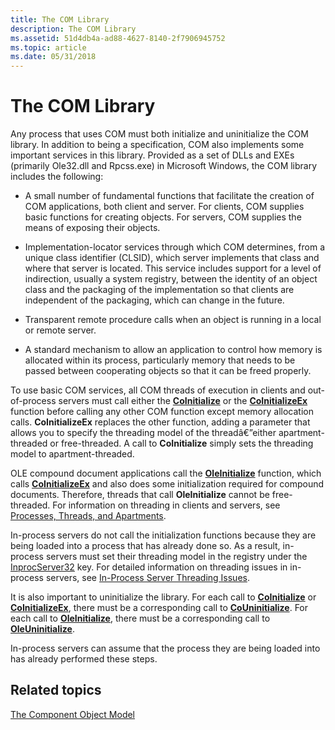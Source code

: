 ```yaml
---
title: The COM Library
description: The COM Library
ms.assetid: 51d4db4a-ad88-4627-8140-2f7906945752
ms.topic: article
ms.date: 05/31/2018
---
```


# The COM Library

Any process that uses COM must both initialize and uninitialize the COM library. In addition to being a specification, COM also implements some important services in this library. Provided as a set of DLLs and EXEs (primarily Ole32.dll and Rpcss.exe) in Microsoft Windows, the COM library includes the following:

-   A small number of fundamental functions that facilitate the creation of COM applications, both client and server. For clients, COM supplies basic functions for creating objects. For servers, COM supplies the means of exposing their objects.

-   Implementation-locator services through which COM determines, from a unique class identifier (CLSID), which server implements that class and where that server is located. This service includes support for a level of indirection, usually a system registry, between the identity of an object class and the packaging of the implementation so that clients are independent of the packaging, which can change in the future.

-   Transparent remote procedure calls when an object is running in a local or remote server.

-   A standard mechanism to allow an application to control how memory is allocated within its process, particularly memory that needs to be passed between cooperating objects so that it can be freed properly.

To use basic COM services, all COM threads of execution in clients and out-of-process servers must call either the [**CoInitialize**](/windows/desktop/api/Objbase/nf-objbase-coinitialize) or the [**CoInitializeEx**](/windows/desktop/api/combaseapi/nf-combaseapi-coinitializeex) function before calling any other COM function except memory allocation calls. **CoInitializeEx** replaces the other function, adding a parameter that allows you to specify the threading model of the threadâ€”either apartment-threaded or free-threaded. A call to **CoInitialize** simply sets the threading model to apartment-threaded.

OLE compound document applications call the [**OleInitialize**](/windows/desktop/api/Ole2/nf-ole2-oleinitialize) function, which calls [**CoInitializeEx**](/windows/desktop/api/combaseapi/nf-combaseapi-coinitializeex) and also does some initialization required for compound documents. Therefore, threads that call **OleInitialize** cannot be free-threaded. For information on threading in clients and servers, see [Processes, Threads, and Apartments](processes--threads--and-apartments.md).

In-process servers do not call the initialization functions because they are being loaded into a process that has already done so. As a result, in-process servers must set their threading model in the registry under the [InprocServer32](inprocserver32.md) key. For detailed information on threading issues in in-process servers, see [In-Process Server Threading Issues](in-process-server-threading-issues.md).

It is also important to uninitialize the library. For each call to [**CoInitialize**](/windows/desktop/api/Objbase/nf-objbase-coinitialize) or [**CoInitializeEx**](/windows/desktop/api/combaseapi/nf-combaseapi-coinitializeex), there must be a corresponding call to [**CoUninitialize**](/windows/desktop/api/combaseapi/nf-combaseapi-couninitialize). For each call to [**OleInitialize**](/windows/desktop/api/Ole2/nf-ole2-oleinitialize), there must be a corresponding call to [**OleUninitialize**](/windows/desktop/api/Ole2/nf-ole2-oleuninitialize).

In-process servers can assume that the process they are being loaded into has already performed these steps.

## Related topics

<dl> <dt>

[The Component Object Model](the-component-object-model.md)
</dt> </dl>

 

 




